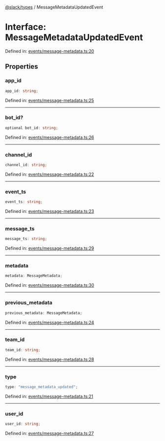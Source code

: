 [@slack/types](../index.md) / MessageMetadataUpdatedEvent

# Interface: MessageMetadataUpdatedEvent

Defined in: [events/message-metadata.ts:20](https://github.com/slackapi/node-slack-sdk/blob/main/packages/types/src/events/message-metadata.ts#L20)

## Properties

### app\_id

```ts
app_id: string;
```

Defined in: [events/message-metadata.ts:25](https://github.com/slackapi/node-slack-sdk/blob/main/packages/types/src/events/message-metadata.ts#L25)

***

### bot\_id?

```ts
optional bot_id: string;
```

Defined in: [events/message-metadata.ts:26](https://github.com/slackapi/node-slack-sdk/blob/main/packages/types/src/events/message-metadata.ts#L26)

***

### channel\_id

```ts
channel_id: string;
```

Defined in: [events/message-metadata.ts:22](https://github.com/slackapi/node-slack-sdk/blob/main/packages/types/src/events/message-metadata.ts#L22)

***

### event\_ts

```ts
event_ts: string;
```

Defined in: [events/message-metadata.ts:23](https://github.com/slackapi/node-slack-sdk/blob/main/packages/types/src/events/message-metadata.ts#L23)

***

### message\_ts

```ts
message_ts: string;
```

Defined in: [events/message-metadata.ts:29](https://github.com/slackapi/node-slack-sdk/blob/main/packages/types/src/events/message-metadata.ts#L29)

***

### metadata

```ts
metadata: MessageMetadata;
```

Defined in: [events/message-metadata.ts:30](https://github.com/slackapi/node-slack-sdk/blob/main/packages/types/src/events/message-metadata.ts#L30)

***

### previous\_metadata

```ts
previous_metadata: MessageMetadata;
```

Defined in: [events/message-metadata.ts:24](https://github.com/slackapi/node-slack-sdk/blob/main/packages/types/src/events/message-metadata.ts#L24)

***

### team\_id

```ts
team_id: string;
```

Defined in: [events/message-metadata.ts:28](https://github.com/slackapi/node-slack-sdk/blob/main/packages/types/src/events/message-metadata.ts#L28)

***

### type

```ts
type: "message_metadata_updated";
```

Defined in: [events/message-metadata.ts:21](https://github.com/slackapi/node-slack-sdk/blob/main/packages/types/src/events/message-metadata.ts#L21)

***

### user\_id

```ts
user_id: string;
```

Defined in: [events/message-metadata.ts:27](https://github.com/slackapi/node-slack-sdk/blob/main/packages/types/src/events/message-metadata.ts#L27)
